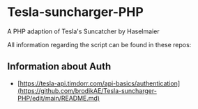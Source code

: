 # Tesla-suncharger-PHP
A PHP adaption of Tesla's Suncatcher by Haselmaier

All information regarding the script can be found in these repos:

## Information about Auth
- [https://tesla-api.timdorr.com/api-basics/authentication](https://github.com/brodikAE/Tesla-suncharger-PHP/edit/main/README.md)
